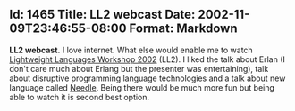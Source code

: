 Id: 1465
Title: LL2 webcast
Date: 2002-11-09T23:46:55-08:00
Format: Markdown
--------------
**LL2 webcast.** I love internet. What else would enable me to watch
[Lightweight Languages Workshop 2002](http://ll2.ai.mit.edu) (LL2). I
liked the talk about Erlan (I don't care much about Erlang but the
presenter was entertaining), talk about disruptive programming language
technologies and a talk about new language called
[Needle](http://www.nongnu.org/needle/). Being there would be much more
fun but being able to watch it is second best option.
